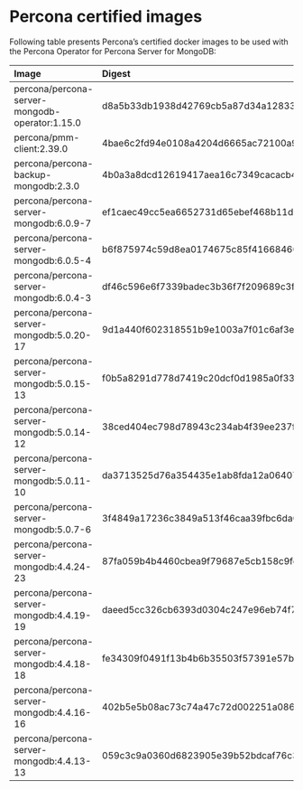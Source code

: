 # Percona certified images

Following table presents Percona’s certified docker images to be used with the
Percona Operator for Percona Server for MongoDB:

| Image                                          | Digest                                                           |
|:-----------------------------------------------|:-----------------------------------------------------------------|
| percona/percona-server-mongodb-operator:1.15.0 | d8a5b33db1938d42769cb5a87d34a128332a2d0302eaa6d7c860e7c4667ea3b6 |
| percona/pmm-client:2.39.0                      | 4bae6c2fd94e0108a4204d6665ac72100a9cf5f786174ba040395759aebe47de |
| percona/percona-backup-mongodb:2.3.0           | 4b0a3a8dcd12619417aea16c7349cacacb41303b7131191ef65f4adff7ca1926 |
| percona/percona-server-mongodb:6.0.9-7         | ef1caec49cc5ea6652731d65ebef468b11da607f2aab11360a47d90aeee5dde5 |
| percona/percona-server-mongodb:6.0.5-4         | b6f875974c59d8ea0174675c85f41668460233784cbf2cbe7ce5eca212ac5f6a |
| percona/percona-server-mongodb:6.0.4-3         | df46c596e6f7339badec3b36f7f209689c3f31e5391ef714be0701deef555570 |
| percona/percona-server-mongodb:5.0.20-17       | 9d1a440f602318551b9e1003a7f01c6af3e6b3f6a633eed37ed2ad6e7d176b9d |
| percona/percona-server-mongodb:5.0.15-13       | f0b5a8291d778d7419c20dcf0d1985a0f33770d05e94dba41db8f071957e9929 |
| percona/percona-server-mongodb:5.0.14-12       | 38ced404ec798d78943c234ab4f39ee237f3013095a5cd581978cfdf0fbce2f9 |
| percona/percona-server-mongodb:5.0.11-10       | da3713525d76a354435e1ab8fda12a06407e7eca8b8e72b9ac0163a34c8eb735 |
| percona/percona-server-mongodb:5.0.7-6         | 3f4849a17236c3849a513f46caa39fbc6da0414f98d27e080fbe0496fa9e86a2 |
| percona/percona-server-mongodb:4.4.24-23       | 87fa059b4b4460cbea9f79687e5cb158c9fc8fe75094fd6816657cef35701813 |
| percona/percona-server-mongodb:4.4.19-19       | daeed5cc326cb6393d0304c247e96eb74f7844e30e2e38df84aa4368371bff81 |
| percona/percona-server-mongodb:4.4.18-18       | fe34309f0491f13b4b6b35503f57391e57b1a87d88f6f842b1ca3606ddaf1e14 |
| percona/percona-server-mongodb:4.4.16-16       | 402b5e5b08ac73c74a47c72d002251a086f9ad28b0594fbae5c34757b294ce13 |
| percona/percona-server-mongodb:4.4.13-13       | 059c3c9a0360d6823905e39b52bdcaf76c3929c93408c537f139cee835c2bc0f |
